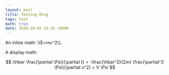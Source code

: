```yaml
---
layout: post
title: Testing Blog
tags: test
math: true
date: 2020-10-02 15:32 +0800
---
```



An inline math: \\\(E=mc^2\\\).

A display math:

$$
i\hbar \frac{\partial \Psi}{\partial t} = -\frac{\hbar^2}{2m}
\frac{\partial^2 \Psi}{\partial x^2} + V \Psi
$$
